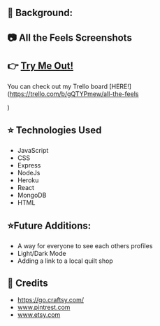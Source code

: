 ## :notebook: Background:


## :camera: All the Feels Screenshots




## :point_right: [Try Me Out!](https://allthefeelsapp.herokuapp.com/)
You can check out my Trello board [HERE!](https://trello.com/b/gQTYPmew/all-the-feels

)

## :star: Technologies Used
- JavaScript
- CSS
- Express
- NodeJs
- Heroku
- React
- MongoDB
- HTML

## :star:Future Additions:
- A way for everyone to see each others profiles
- Light/Dark Mode
- Adding a link to a local quilt shop

## :green_heart: Credits
- https://go.craftsy.com/
- www.pintrest.com
- www.etsy.com
